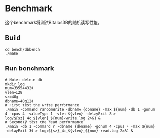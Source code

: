 # Benchmark

这个benchmark将测试BitalosDB的随机读写性能。

## Build

```
cd bench/dbbench
./make
```

## Run benchmark

```
# Note: delete db
mkdir log
num=335544320
vlen=128
sz=40g
dbname=40g128
# First test the write performance
./main -command randomWrite -dbname {dbname} -max ${num} -db 1 -gonum 4 -cpus 4 -valueType 1 -vlen ${vlen} -delayExit 8 > log/${sz}_4c_${vlen}_${num}-write.log 2>&1 &
# Secondly test the read performance
./main -db 1 -command r -dbname {dbname} -gonum 4 -cpus 4 -max ${num} -delayExit 30 > log/${sz}_4c_${vlen}_${num}-read.log 2>&1 &
```